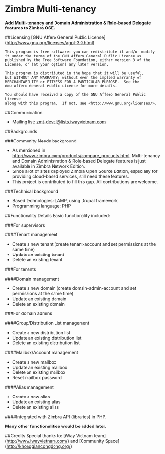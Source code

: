 # Zimbra Multi-tenancy

**Add Multi-tenancy and Domain Administration & Role-based Delegate features to Zimbra OSE.**

##Licensing
[GNU Affero General Public License] (http://www.gnu.org/licenses/agpl-3.0.html)

    This program is free software: you can redistribute it and/or modify
    it under the terms of the GNU Affero General Public License as
    published by the Free Software Foundation, either version 3 of the
    License, or (at your option) any later version.

    This program is distributed in the hope that it will be useful,
    but WITHOUT ANY WARRANTY; without even the implied warranty of
    MERCHANTABILITY or FITNESS FOR A PARTICULAR PURPOSE.  See the
    GNU Affero General Public License for more details.

    You should have received a copy of the GNU Affero General Public License
    along with this program.  If not, see <http://www.gnu.org/licenses/>.

##Communication
  * Mailing list: zmt-devel@lists.iwayvietnam.com

##Backgrounds

###Community Needs background
  * As mentioned in http://www.zimbra.com/products/compare_products.html, Multi-tenancy and Domain Administration & Role-based Delegate features is just available in Zimbra Network Edition.
  * Since a lot of sites deployed Zimbra Open Source Edition, especially for providing cloud-based services, still need these features.
  * This project is contributed to fill this gap. All contributions are welcome.

###Technical background
  * Based technologies: LAMP, using Drupal framework
  * Programming language: PHP

##Functionality Details
Basic functionality included:

###For supervisors

####Tenant management
  * Create a new tenant (create tenant-account and set permissions at the same time)
  * Update an existing tenant
  * Delete an existing tenant

###For tenants
  
####Domain management
  * Create a new domain (create domain-admin-account and set permissions at the same time)
  * Update an existing domain
  * Delete an existing domain


###For domain admins

####Group/Distribution List management
  * Create a new distribution list
  * Update an existing distribution list
  * Delete an existing distribution list
  
####Mailbox/Account management
  * Create a new mailbox
  * Update an existing mailbox
  * Delete an existing mailbox
  * Reset mailbox password

####Alias management
  * Create a new alias
  * Update an existing alias
  * Delete an existing alias

####Integrated with Zimbra API (libraries) in PHP.

**Many other functionalities would be added later.**

##Credits
Special thanks to: [iWay Vietnam team] (http://www.iwayvietnam.com/) and [Community Space] (http://khonggiancongdong.org/)
